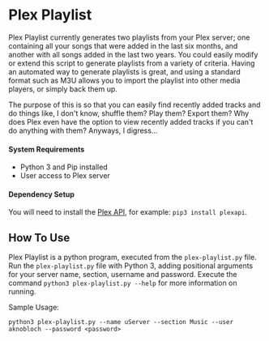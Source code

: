 # Plex Playlist
Plex Playlist currently generates two playlists from your Plex server; one containing all your songs that were added in the last six months, and another with all songs added in the last two years. You could easily modify or extend this script to generate playlists from a variety of criteria. Having an automated way to generate playlists is great, and using a standard format such as M3U allows you to import the playlist into other media players, or simply back them up.

The purpose of this is so that you can easily find recently added tracks and do things like, I don't know, shuffle them? Play them? Export them? Why does Plex even have the option to view recently added tracks if you can't do anything with them? Anyways, I digress... 

#### System Requirements
* Python 3 and Pip installed
* User access to Plex server

#### Dependency Setup
You will need to install the [Plex API](https://github.com/pkkid/python-plexapi), for example: `pip3 install plexapi`.

## How To Use
Plex Playlist is a python program, executed from the `plex-playlist.py` file. Run the `plex-playlist.py` file with Python 3, adding positional arguments for your server name, section, username and password. Execute the command `python3 plex-playlist.py --help` for more information on running.

Sample Usage:
```
python3 plex-playlist.py --name uServer --section Music --user aknobloch --password <password>
```
